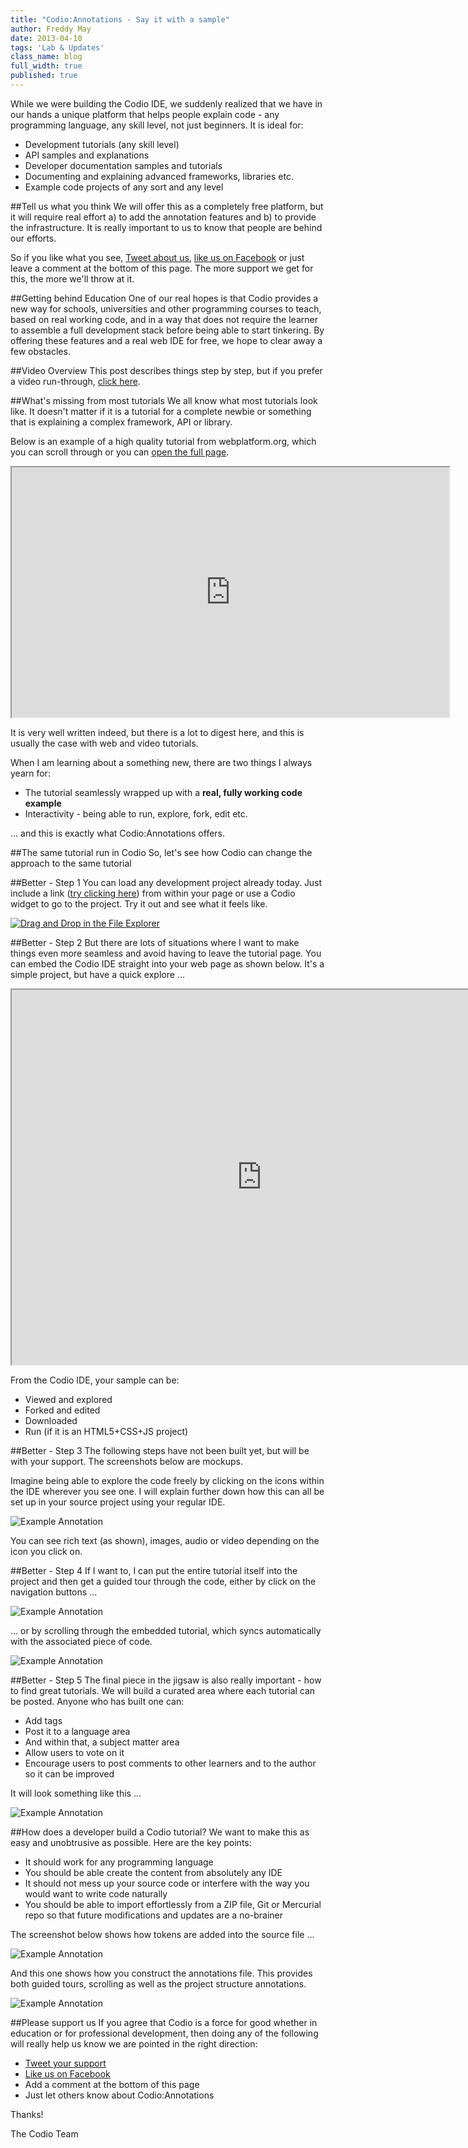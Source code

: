 ```yaml
---
title: "Codio:Annotations - Say it with a sample"
author: Freddy May
date: 2013-04-10
tags: 'Lab & Updates'
class_name: blog
full_width: true
published: true
---
```


While we were building the Codio IDE, we suddenly realized that we have in our hands a unique platform that helps people explain code - any programming language, any skill level, not just beginners. It is ideal for:

- Development tutorials (any skill level)
- API samples and explanations
- Developer documentation samples and tutorials
- Documenting and explaining advanced frameworks, libraries etc.
- Example code projects of any sort and any level

##Tell us what you think
We will offer this as a completely free platform, but it will require real effort a) to add the annotation features and b) to provide the infrastructure. It is really important to us to know that people are behind our efforts.

So if you like what you see, <a href="http://twitter.com/home/?status=Codio is an awesome platform for code examples and tutorials, any language, any skill level" target="_blank">Tweet about us</a>, <a href="http://www.facebook.com/CodioHQ" target="_blank">like us on Facebook</a> or just leave a comment at the bottom of this page. The more support we get for this, the more we'll throw at it.

##Getting behind Education
One of our real hopes is that Codio provides a new way for schools, universities and other programming courses to teach, based on real working code, and in a way that does not require the learner to assemble a full development stack before being able to start tinkering. By offering these features and a real web IDE for free, we hope to clear away a few obstacles.

##Video Overview
This post describes things step by step, but if you prefer a video run-through, [click here](http://www.youtube.com/v/ypR9CUG1Tjo?autoplay=1&hd=1&fs=1&showsearch=0&rel=0&).

##What's missing from most tutorials
We all know what most tutorials look like. It doesn't matter if it is a tutorial for a complete newbie or something that is explaining a complex framework, API or library.

Below is an example of a high quality tutorial from webplatform.org, which you can scroll through or you can <a href="http://docs.webplatform.org/wiki/tutorials/creating_and_modifying_html" target="_blank">open the full page</a>.

<div class="video">
  <div class="video-wrapper">
    <iframe style="width:700px; height:400px" src="http://docs.webplatform.org/wiki/tutorials/creating_and_modifying_html"></iframe>
  </div>
</div>

It is very well written indeed, but there is a lot to digest here, and this is usually the case with web and video tutorials.

When I am learning about a something new, there are two things I always yearn for:

- The tutorial seamlessly wrapped up with a **real, fully working code example**
- Interactivity - being able to run, explore, fork, edit etc.

... and this is exactly what Codio:Annotations offers.

##The same tutorial run in Codio
So, let's see how Codio can change the approach to the same tutorial

##Better - Step 1
You can load any development project already today. Just include a link (<a href="https://codio.com/fmay/HTML-Create-and-Modify/tree/App/index.html" target="_blank">try clicking here</a>) from within your page or use a Codio widget to go to the project. Try it out and see what it feels like.

[![Drag and Drop in the File Explorer](blog/codio-widget.png)](https://codio.com/fmay/HTML-Create-and-Modify/tree/App/index.html)

##Better - Step 2
But there are lots of situations where I want to make things even more seamless and avoid having to leave the tutorial page. You can embed the Codio IDE straight into your web page as shown below. It's a simple project, but have a quick explore ...

<div class="video">
  <div class="video-wrapper">
    <iframe style="width:800px; height:600px" src="https://codio.com/fmay/HTML-Create-and-Modify/tree/App/index.html"></iframe>
  </div>
</div>

From the Codio IDE, your sample can be:

- Viewed and explored
- Forked and edited
- Downloaded
- Run (if it is an HTML5+CSS+JS project)

##Better - Step 3
The following steps have not been built yet, but will be with your support. The screenshots below are mockups.

Imagine being able to explore the code freely by clicking on the icons within the IDE wherever you see one. I will explain further down how this can all be set up in your source project using your regular IDE.

![Example Annotation](/img/blog/exp-settabfromlink.png)

You can see rich text (as shown), images, audio or video depending on the icon you click on.

##Better - Step 4
If I want to, I can put the entire tutorial itself into the project and then get a guided tour through the code, either by click on the navigation buttons ...

![Example Annotation](/img/blog/exp-guided.png)

... or by scrolling through the embedded tutorial, which syncs automatically with the associated piece of code.

![Example Annotation](/img/blog/exp-scroll-1.png)

##Better - Step 5
The final piece in the jigsaw is also really important - how to find great tutorials. We will build a curated area where each tutorial can be posted. Anyone who has built one can:

- Add tags
- Post it to a language area
- And within that, a subject matter area
- Allow users to vote on it
- Encourage users to post comments to other learners and to the author so it can be improved

It will look something like this ...

![Example Annotation](/img/blog/exp-curation.png)

##How does a developer build a Codio tutorial?
We want to make this as easy and unobtrusive as possible. Here are the key points:

- It should work for any programming language
- You should be able create the content from absolutely any IDE
- It should not mess up your source code or interfere with the way you would want to write code naturally
- You should be able to import effortlessly from a ZIP file, Git or Mercurial repo so that future modifications and updates are a no-brainer

The screenshot below shows how tokens are added into the source file ...

![Example Annotation](/img/blog/ks-tokens.png)

And this one shows how you construct the annotations file. This provides both guided tours, scrolling as well as the project structure annotations.

![Example Annotation](/img/blog/ks-annotation-file.png)

<a name="support"></a>
##Please support us
If you agree that Codio is a force for good whether in education or for professional development, then doing any of the following will really help us know we are pointed in the right direction:

- <a href="http://twitter.com/home/?status=Codio is an awesome platform for code examples and tutorials, any language, any skill level" target="_blank">Tweet your support</a>
- <a href="http://www.facebook.com/CodioHQ" target="_blank">Like us on Facebook</a>
- Add a comment at the bottom of this page
- Just let others know about Codio:Annotations

Thanks!

The Codio Team
